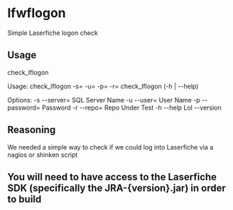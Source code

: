 # lfwflogon
Simple Laserfiche logon check

## Usage
check_lflogon

Usage:
  check_lflogon -s=<server> -u=<username> -p=<password> -r=<repo>
  check_lflogon (-h | --help)

Options:
  -s --server=<server>  SQL Server Name
  -u --user=<username>  User Name
  -p --password=<password>  Password
  -r --repo=<repo>      Repo Under Test
  -h --help             Lol
  --version

## Reasoning
We needed a simple way to check if we could log into Laserfiche via a nagios or shinken script

## You will need to have access to the Laserfiche SDK (specifically the JRA-{version}.jar) in order to build
